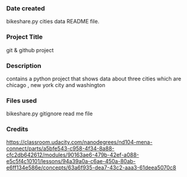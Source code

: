 ### Date created
bikeshare.py
cities data
README file.

### Project Title
git & github project

### Description
contains a python project that shows data about three cities which are chicago , new york city and washington 

### Files used
bikeshare.py
gitignore
read me file

### Credits
https://classroom.udacity.com/nanodegrees/nd104-mena-connect/parts/a5bfe543-c958-4f34-8a88-cfc2db642612/modules/90163ae6-479b-42ef-a088-e5c5f4c10101/lessons/94a39a0a-c6ae-450a-80ab-e6ff134e586e/concepts/63a6f935-dea7-43c2-aaa3-61deea5070c8


